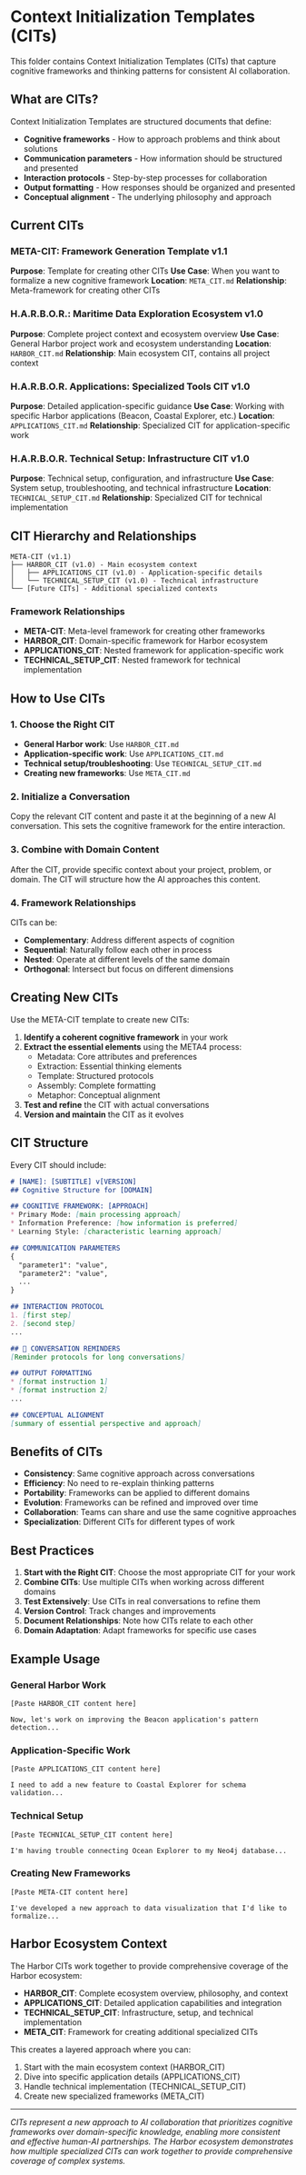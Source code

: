 # Context Initialization Templates (CITs)

This folder contains Context Initialization Templates (CITs) that capture cognitive frameworks and thinking patterns for consistent AI collaboration.

## What are CITs?

Context Initialization Templates are structured documents that define:
- **Cognitive frameworks** - How to approach problems and think about solutions
- **Communication parameters** - How information should be structured and presented
- **Interaction protocols** - Step-by-step processes for collaboration
- **Output formatting** - How responses should be organized and presented
- **Conceptual alignment** - The underlying philosophy and approach

## Current CITs

### META-CIT: Framework Generation Template v1.1
**Purpose**: Template for creating other CITs
**Use Case**: When you want to formalize a new cognitive framework
**Location**: `META_CIT.md`
**Relationship**: Meta-framework for creating other CITs

### H.A.R.B.O.R.: Maritime Data Exploration Ecosystem v1.0
**Purpose**: Complete project context and ecosystem overview
**Use Case**: General Harbor project work and ecosystem understanding
**Location**: `HARBOR_CIT.md`
**Relationship**: Main ecosystem CIT, contains all project context

### H.A.R.B.O.R. Applications: Specialized Tools CIT v1.0
**Purpose**: Detailed application-specific guidance
**Use Case**: Working with specific Harbor applications (Beacon, Coastal Explorer, etc.)
**Location**: `APPLICATIONS_CIT.md`
**Relationship**: Specialized CIT for application-specific work

### H.A.R.B.O.R. Technical Setup: Infrastructure CIT v1.0
**Purpose**: Technical setup, configuration, and infrastructure
**Use Case**: System setup, troubleshooting, and technical infrastructure
**Location**: `TECHNICAL_SETUP_CIT.md`
**Relationship**: Specialized CIT for technical implementation

## CIT Hierarchy and Relationships

```
META-CIT (v1.1)
├── HARBOR_CIT (v1.0) - Main ecosystem context
│   ├── APPLICATIONS_CIT (v1.0) - Application-specific details
│   └── TECHNICAL_SETUP_CIT (v1.0) - Technical infrastructure
└── [Future CITs] - Additional specialized contexts
```

### Framework Relationships
- **META-CIT**: Meta-level framework for creating other frameworks
- **HARBOR_CIT**: Domain-specific framework for Harbor ecosystem
- **APPLICATIONS_CIT**: Nested framework for application-specific work
- **TECHNICAL_SETUP_CIT**: Nested framework for technical implementation

## How to Use CITs

### 1. Choose the Right CIT
- **General Harbor work**: Use `HARBOR_CIT.md`
- **Application-specific work**: Use `APPLICATIONS_CIT.md`
- **Technical setup/troubleshooting**: Use `TECHNICAL_SETUP_CIT.md`
- **Creating new frameworks**: Use `META_CIT.md`

### 2. Initialize a Conversation
Copy the relevant CIT content and paste it at the beginning of a new AI conversation. This sets the cognitive framework for the entire interaction.

### 3. Combine with Domain Content
After the CIT, provide specific context about your project, problem, or domain. The CIT will structure how the AI approaches this content.

### 4. Framework Relationships
CITs can be:
- **Complementary**: Address different aspects of cognition
- **Sequential**: Naturally follow each other in process
- **Nested**: Operate at different levels of the same domain
- **Orthogonal**: Intersect but focus on different dimensions

## Creating New CITs

Use the META-CIT template to create new CITs:

1. **Identify a coherent cognitive framework** in your work
2. **Extract the essential elements** using the META4 process:
   - Metadata: Core attributes and preferences
   - Extraction: Essential thinking elements
   - Template: Structured protocols
   - Assembly: Complete formatting
   - Metaphor: Conceptual alignment
3. **Test and refine** the CIT with actual conversations
4. **Version and maintain** the CIT as it evolves

## CIT Structure

Every CIT should include:

```markdown
# [NAME]: [SUBTITLE] v[VERSION]
## Cognitive Structure for [DOMAIN]

## COGNITIVE FRAMEWORK: [APPROACH]
* Primary Mode: [main processing approach]
* Information Preference: [how information is preferred]
* Learning Style: [characteristic learning approach]

## COMMUNICATION PARAMETERS
{
  "parameter1": "value",
  "parameter2": "value",
  ...
}

## INTERACTION PROTOCOL
1. [first step]
2. [second step]
...

## 🔔 CONVERSATION REMINDERS
[Reminder protocols for long conversations]

## OUTPUT FORMATTING
* [format instruction 1]
* [format instruction 2]
...

## CONCEPTUAL ALIGNMENT
[summary of essential perspective and approach]
```

## Benefits of CITs

- **Consistency**: Same cognitive approach across conversations
- **Efficiency**: No need to re-explain thinking patterns
- **Portability**: Frameworks can be applied to different domains
- **Evolution**: Frameworks can be refined and improved over time
- **Collaboration**: Teams can share and use the same cognitive approaches
- **Specialization**: Different CITs for different types of work

## Best Practices

1. **Start with the Right CIT**: Choose the most appropriate CIT for your work
2. **Combine CITs**: Use multiple CITs when working across different domains
3. **Test Extensively**: Use CITs in real conversations to refine them
4. **Version Control**: Track changes and improvements
5. **Document Relationships**: Note how CITs relate to each other
6. **Domain Adaptation**: Adapt frameworks for specific use cases

## Example Usage

### General Harbor Work
```
[Paste HARBOR_CIT content here]

Now, let's work on improving the Beacon application's pattern detection...
```

### Application-Specific Work
```
[Paste APPLICATIONS_CIT content here]

I need to add a new feature to Coastal Explorer for schema validation...
```

### Technical Setup
```
[Paste TECHNICAL_SETUP_CIT content here]

I'm having trouble connecting Ocean Explorer to my Neo4j database...
```

### Creating New Frameworks
```
[Paste META-CIT content here]

I've developed a new approach to data visualization that I'd like to formalize...
```

## Harbor Ecosystem Context

The Harbor CITs work together to provide comprehensive coverage of the Harbor ecosystem:

- **HARBOR_CIT**: Complete ecosystem overview, philosophy, and context
- **APPLICATIONS_CIT**: Detailed application capabilities and integration
- **TECHNICAL_SETUP_CIT**: Infrastructure, setup, and technical implementation
- **META_CIT**: Framework for creating additional specialized CITs

This creates a layered approach where you can:
1. Start with the main ecosystem context (HARBOR_CIT)
2. Dive into specific application details (APPLICATIONS_CIT)
3. Handle technical implementation (TECHNICAL_SETUP_CIT)
4. Create new specialized frameworks (META_CIT)

---

*CITs represent a new approach to AI collaboration that prioritizes cognitive frameworks over domain-specific knowledge, enabling more consistent and effective human-AI partnerships. The Harbor ecosystem demonstrates how multiple specialized CITs can work together to provide comprehensive coverage of complex systems.* 